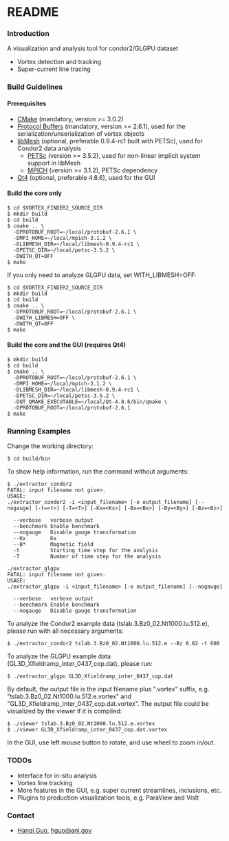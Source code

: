 # README #

### Introduction ###

A visualization and analysis tool for condor2/GLGPU dataset

* Vortex detection and tracking
* Super-current line tracing

### Build Guidelines ###

#### Prerequisites ####

* [CMake](http://www.cmake.org/) (mandatory, version >= 3.0.2)
* [Protocol Buffers](https://github.com/google/protobuf/) (mandatory, version >= 2.6.1), used for the serialization/unserialization of vortex objects
* [libMesh](http://libmesh.github.io/) (optional, preferable 0.9.4-rc1 built with PETSc), used for Condor2 data analysis
    * [PETSc](http://www.mcs.anl.gov/petsc/) (version >= 3.5.2), used for non-linear implicit system support in libMesh
    * [MPICH](http://www.mpich.org/) (version >= 3.1.2), PETSc dependency
* [Qt4](http://qt-project.org/) (optional, preferable 4.8.6), used for the GUI

#### Build the core only ####

``` shell
$ cd $VORTEX_FINDER2_SOURCE_DIR
$ mkdir build
$ cd build
$ cmake .. \
  -DPROTOBUF_ROOT=~/local/protobuf-2.6.1 \
  -DMPI_HOME=~/local/mpich-3.1.2 \
  -DLIBMESH_DIR=~/local/libmesh-0.9.4-rc1 \
  -DPETSC_DIR=~/local/petsc-3.5.2 \
  -DWITH_QT=OFF
$ make
```

If you only need to analyze GLGPU data, set WITH_LIBMESH=OFF:

``` shell
$ cd $VORTEX_FINDER2_SOURCE_DIR
$ mkdir build
$ cd build
$ cmake .. \
  -DPROTOBUF_ROOT=~/local/protobuf-2.6.1 \
  -DWITH_LIBMESH=OFF \
  -DWITH_QT=OFF
$ make
```

#### Build the core and the GUI (requires Qt4) ####

``` shell
$ mkdir build
$ cd build
$ cmake .. \
  -DPROTOBUF_ROOT=~/local/protobuf-2.6.1 \
  -DMPI_HOME=~/local/mpich-3.1.2 \
  -DLIBMESH_DIR=~/local/libmesh-0.9.4-rc1 \
  -DPETSC_DIR=~/local/petsc-3.5.2 \
  -DQT_QMAKE_EXECUTABLE=~/local/Qt-4.8.6/bin/qmake \
  -DPROTOBUF_ROOT=~/local/protobuf-2.6.1
$ make
```

### Running Examples ###

Change the working directory:

``` shell
$ cd build/bin
```

To show help information, run the command without arguments: 

``` shell
$ ./extractor_condor2
FATAL: input filename not given.
USAGE:
./extractor_condor2 -i <input_filename> [-o output_filename] [--nogauge] [-t=<t>] [-T=<T>] [-Kx=<Kx>] [-Bx=<Bx>] [-By=<By>] [-Bz=<Bz>]

  --verbose   verbose output
  --benchmark Enable benchmark
  --nogauge   Disable gauge transformation
  --Kx        Kx
  --B*        Magnetic field
  -t          Starting time step for the analysis
  -T          Number of time step for the analysis
```

``` shell
./extractor_glgpu
FATAL: input filename not given.
USAGE:
./extractor_glgpu -i <input_filename> [-o output_filename] [--nogauge]

  --verbose   verbose output
  --benchmark Enable benchmark
  --nogauge   Disable gauge transformation
```

To analyze the Condor2 example data (tslab.3.Bz0_02.Nt1000.lu.512.e), please run with all necessary arguments: 

``` shell
$ ./extractor_condor2 tslab.3.Bz0_02.Nt1000.lu.512.e --Bz 0.02 -t 600
```

To analyze the GLGPU example data (GL3D_Xfieldramp_inter_0437_cop.dat), please run:

``` shell
$ ./extractor_glgpu GL3D_Xfieldramp_inter_0437_cop.dat
```

By default, the output file is the input filename plus ".vortex" suffix, 
e.g. "tslab.3.Bz0_02.Nt1000.lu.512.e.vortex" and "GL3D_Xfieldramp_inter_0437_cop.dat.vortex". The output file could be 
visualized by the viewer if it is compiled: 

``` shell
$ ./viewer tslab.3.Bz0_02.Nt1000.lu.512.e.vortex
$ ./viewer GL3D_Xfieldramp_inter_0437_cop.dat.vortex
```

In the GUI, use left mouse button to rotate, and use wheel to zoom in/out. 

### TODOs ###

* Interface for in-situ analysis
* Vortex line tracking
* More features in the GUI, e.g. super current streamlines, inclusions, etc. 
* Plugins to production visualization tools, e.g. ParaView and VisIt

### Contact ###

* [Hanqi Guo](http://www.mcs.anl.gov/~hguo/), [hguo@anl.gov](mailto:hguo@anl.gov)